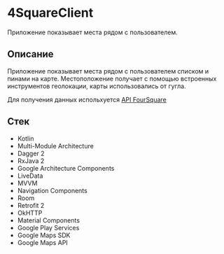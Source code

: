 # 4SquareClient

Приложение показывает места рядом с пользователем.

## Описание

Приложение показывает места рядом с пользователем списком и пинами на карте.
Местоположение получает с помощью встроенных инструментов геолокации, карты использовались от гугла.

Для получения данных испольхуется [API FourSquare](https://developer.foursquare.com/docs/places-api/)

## Стек

* Kotlin
* Multi-Module Architecture
* Dagger 2
* RxJava 2
* Google Architecture Components
* LiveData
* MVVM
* Navigation Components
* Room
* Retrofit 2
* OkHTTP
* Material Components
* Google Play Services
* Google Maps SDK
* Google Maps API

